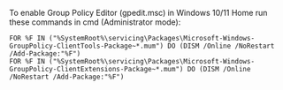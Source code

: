 To enable Group Policy Editor (gpedit.msc) in Windows 10/11 Home run these commands in cmd (Administrator mode):

```
FOR %F IN ("%SystemRoot%\servicing\Packages\Microsoft-Windows-GroupPolicy-ClientTools-Package~*.mum") DO (DISM /Online /NoRestart /Add-Package:"%F")
FOR %F IN ("%SystemRoot%\servicing\Packages\Microsoft-Windows-GroupPolicy-ClientExtensions-Package~*.mum") DO (DISM /Online /NoRestart /Add-Package:"%F")
```
